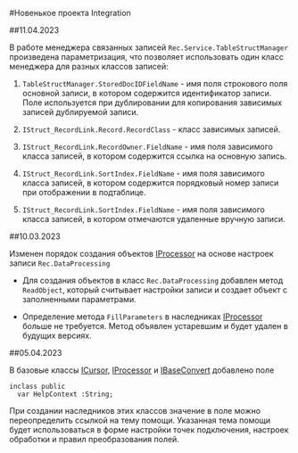 ﻿---
Keywords: ChangeLog Integration, Новенькое, Integration
---

#Новенькое проекта Integration

##11.04.2023
<!--TXAPP-7447-->
В работе менеджера связанных записей `Rec.Service.TableStructManager` произведена параметризация,
что позволяет использовать один класс менеджера для разных классов записей:

1. `TableStructManager.StoredDocIDFieldName` - имя поля строкового поля основной записи, в котором содержится идентификатор записи.
Поле используется при дублировании для копирования зависимых записей дублируемой записи.

2. `IStruct_RecordLink.Record.RecordClass` - класс зависимых записей.

3. `IStruct_RecordLink.RecordOwner.FieldName` - имя поля зависимого класса записей, в котором содержится ссылка на основную запись.

4. `IStruct_RecordLink.SortIndex.FieldName` - имя поля зависимого класса записей, в котором содержится порядковый номер записи при отображении в подтаблице.

5. `IStruct_RecordLink.SortIndex.FieldName` - имя поля зависимого класса записей, в котором отмечаются удаленные вручную записи.

##10.03.2023
<!--TXAPP-5906 -->
Изменен порядок создания объектов [IProcessor](topic:.Custom.Integration.IProcessor.IProcessor) на основе настроек записи `Rec.DataProcessing`

* Для создания объектов в класс `Rec.DataProcessing` добавлен метод `ReadObject`,
который считывает настройки записи и создает объект с заполненными параметрами.

* Определение метода `FillParameters` в наследниках [IProcessor](topic:.Custom.Integration.IProcessor.IProcessor)
больше не требуется. Метод объявлен устаревшим и будет удален в будущих версиях.

##05.04.2023
<!--TXAPP-7490-->
В базовые классы [ICursor](topic:ComData.Custom.ComData.ICursor.Default), [IProcessor](topic:.Custom.Integration.IProcessor.IProcessor) и [IBaseConvert](topic:.Custom.Integration.FieldsConvertor.IBaseConverter) добавлено поле

    inclass public
      var HelpContext :String;

При создании наследников этих классов значение в поле можно переопределить
ссылкой на тему помощи. Указанная тема помощи будет использоваться в форме настройки
точек подключения, настроек обработки и правил преобразования полей.
